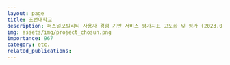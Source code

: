 ```yaml
---
layout: page
title: 조선대학교
description: 퍼스널모빌리티 사용자 경험 기반 서비스 평가지표 고도화 및 평가 (2023.08 ~ 2023.11)
img: assets/img/project_chosun.png
importance: 967
category: etc.
related_publications:
---
```


